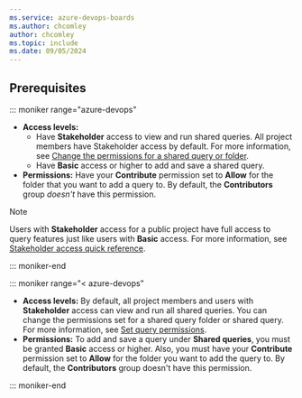 ```yaml
---
ms.service: azure-devops-boards
ms.author: chcomley
author: chcomley
ms.topic: include
ms.date: 09/05/2024
---
```



## Prerequisites

::: moniker range="azure-devops"

* **Access levels:**
  * Have **Stakeholder** access to view and run shared queries. All project members have Stakeholder access by default. For more information, see [Change the permissions for a shared query or folder](../queries/set-query-permissions.md).
  * Have **Basic** access or higher to add and save a shared query. 
* **Permissions:** Have your **Contribute** permission set to **Allow** for the folder that you want to add a query to. By default, the **Contributors** group *doesn't* have this permission. 

> [!NOTE]  
> Users with **Stakeholder** access for a public project have full access to query features just like users with **Basic** access. For more information, see [Stakeholder access quick reference](../../organizations/security/stakeholder-access.md).

::: moniker-end

::: moniker range="< azure-devops"

* **Access levels:** By default, all project members and users with **Stakeholder** access can view and run all shared queries. You can change the permissions set for a shared query folder or shared query. For more information, see [Set query permissions](../queries/set-query-permissions.md).  
* **Permissions:** To add and save a query under **Shared queries**, you must be granted **Basic** access or higher. Also, you must have your **Contribute** permission set to **Allow** for the folder you want to add the query to. By default, the **Contributors** group doesn't have this permission. 

::: moniker-end
